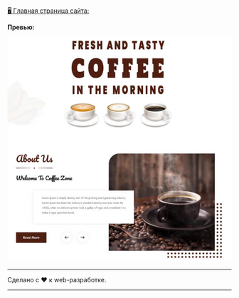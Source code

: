 [🖥️ Главная страница сайта:](https://dzmitry-kubarski.github.io/100-days-of-code/projects/layout-13/dist/)

**Превью:**

![Preview](preview.jpg "Preview")

------------

Сделано с ❤️ к web-разработке.

------------